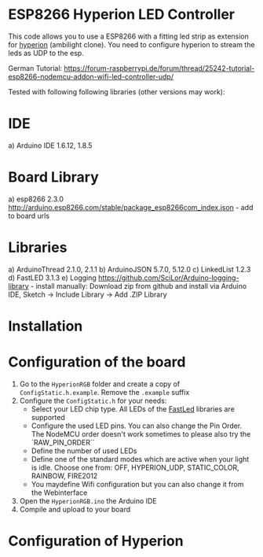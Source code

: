 # ESP8266 Hyperion LED Controller

This code allows you to use a ESP8266 with a fitting led strip as extension for [hyperion](https://github.com/hyperion-project) (ambilight clone).
You need to configure hyperion to stream the leds as UDP to the esp.

German Tutorial:
https://forum-raspberrypi.de/forum/thread/25242-tutorial-esp8266-nodemcu-addon-wifi-led-controller-udp/

Tested with following following libraries (other versions may work):
# IDE
a) Arduino IDE 1.6.12, 1.8.5

# Board Library
a) esp8266 2.3.0 http://arduino.esp8266.com/stable/package_esp8266com_index.json - add to board urls

# Libraries
a) ArduinoThread 2.1.0, 2.1.1
b) ArduinoJSON 5.7.0, 5.12.0
c) LinkedList 1.2.3
d) FastLED 3.1.3
e) Logging https://github.com/SciLor/Arduino-logging-library - install manually: Download zip from github and install via Arduino IDE, Sketch -> Include Library -> Add .ZIP Library

# Installation

# Configuration of the board
1. Go to the `HyperionRGB` folder and create a copy of `ConfigStatic.h.example`. Remove the `.example` suffix
2. Configure the `ConfigStatic.h` for your needs:
   - Select your LED chip type. All LEDs of the [FastLed](https://github.com/FastLED/FastLED) libraries are supported
   - Configure the used LED pins. You can also change the Pin Order. The NodeMCU order doesn't work sometimes to please also try the `RAW_PIN_ORDER``
   - Define the number of used LEDs
   - Define one of the standard modes which are active when your light is idle. Choose one from: OFF, HYPERION_UDP, STATIC_COLOR, RAINBOW, FIRE2012
   - You maydefine Wifi configuration but you can also change it from the Webinterface
3. Open the `HyperionRGB.ino` the Arduino IDE
4. Compile and upload to your board

# Configuration of Hyperion
